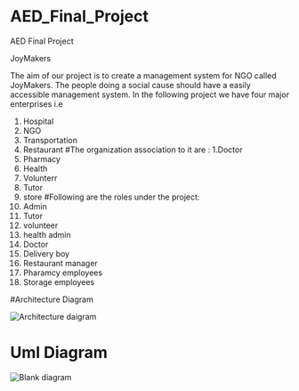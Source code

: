 # AED_Final_Project
AED Final Project

JoyMakers

The aim of our project is to create a management system for NGO called JoyMakers. The people doing a social cause should have a easily accessible management system. In the following project we have four major enterprises i.e
1. Hospital
2. NGO
3. Transportation
4. Restaurant 
#The organization association to it are :
1.Doctor
2. Pharmacy
3. Health
4. Volunterr
5. Tutor
6. store
#Following are the roles under the project:
1. Admin
2. Tutor
3. volunteer
4. health admin
5. Doctor 
6. Delivery boy
7. Restaurant manager
8. Pharamcy employees
9. Storage employees


#Architecture Diagram 

![Architecture daigram](https://user-images.githubusercontent.com/114711523/206943585-c7804033-14f8-47c2-86ef-8ae48442ad61.png)
# Uml Diagram
![Blank diagram](https://user-images.githubusercontent.com/114711523/206963171-e0a73062-fa28-4659-8f7a-8ca183b416c4.png)

